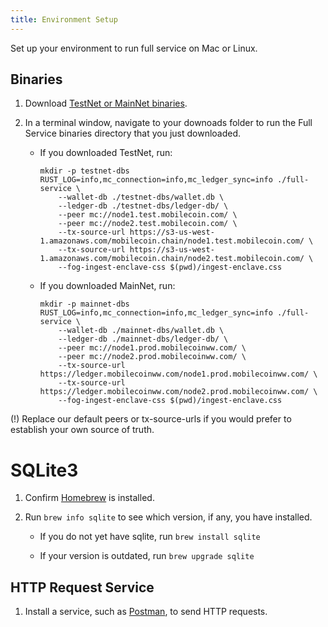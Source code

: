 ```yaml
---
title: Environment Setup
---
```

Set up your environment to run full service on Mac or Linux.

## Binaries

1.  Download [TestNet or MainNet binaries](https://github.com/mobilecoinofficial/full-service/releases). 

2.  In a terminal window, navigate to your downoads folder to run the Full Service binaries directory that you just downloaded.

    -   If you downloaded TestNet, run:

        ```
        mkdir -p testnet-dbs
        RUST_LOG=info,mc_connection=info,mc_ledger_sync=info ./full-service \
            --wallet-db ./testnet-dbs/wallet.db \
            --ledger-db ./testnet-dbs/ledger-db/ \
            --peer mc://node1.test.mobilecoin.com/ \
            --peer mc://node2.test.mobilecoin.com/ \
            --tx-source-url https://s3-us-west-1.amazonaws.com/mobilecoin.chain/node1.test.mobilecoin.com/ \
            --tx-source-url https://s3-us-west-1.amazonaws.com/mobilecoin.chain/node2.test.mobilecoin.com/ \
            --fog-ingest-enclave-css $(pwd)/ingest-enclave.css
        ```

    -   If you downloaded MainNet, run:

        ```
        mkdir -p mainnet-dbs
        RUST_LOG=info,mc_connection=info,mc_ledger_sync=info ./full-service \
            --wallet-db ./mainnet-dbs/wallet.db \
            --ledger-db ./mainnet-dbs/ledger-db/ \
            --peer mc://node1.prod.mobilecoinww.com/ \
            --peer mc://node2.prod.mobilecoinww.com/ \
            --tx-source-url https://ledger.mobilecoinww.com/node1.prod.mobilecoinww.com/ \
            --tx-source-url https://ledger.mobilecoinww.com/node2.prod.mobilecoinww.com/ \
            --fog-ingest-enclave-css $(pwd)/ingest-enclave.css
        ```

(!) Replace our default peers or tx-source-urls if you would prefer to establish your own source of truth.

# SQLite3

1.  Confirm [Homebrew](https://brew.sh/) is installed.

2.  Run `brew info sqlite` to see which version, if any, you have installed.

    -   If you do not yet have sqlite, run `brew install sqlite`

    -   If your version is outdated, run `brew upgrade sqlite`

## HTTP Request Service

1.  Install a service, such as [Postman](https://www.postman.com/), to send HTTP requests.